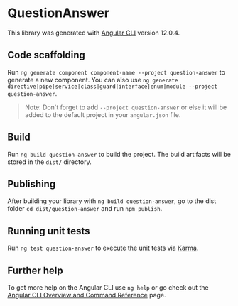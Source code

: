 # QuestionAnswer

This library was generated with [Angular CLI](https://github.com/angular/angular-cli) version 12.0.4.

## Code scaffolding

Run `ng generate component component-name --project question-answer` to generate a new component. You can also use `ng generate directive|pipe|service|class|guard|interface|enum|module --project question-answer`.
> Note: Don't forget to add `--project question-answer` or else it will be added to the default project in your `angular.json` file. 

## Build

Run `ng build question-answer` to build the project. The build artifacts will be stored in the `dist/` directory.

## Publishing

After building your library with `ng build question-answer`, go to the dist folder `cd dist/question-answer` and run `npm publish`.

## Running unit tests

Run `ng test question-answer` to execute the unit tests via [Karma](https://karma-runner.github.io).

## Further help

To get more help on the Angular CLI use `ng help` or go check out the [Angular CLI Overview and Command Reference](https://angular.io/cli) page.
